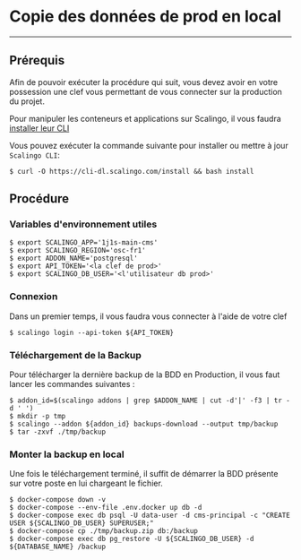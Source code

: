 # Copie des données de prod en local

---

## Prérequis

Afin de pouvoir exécuter la procédure qui suit, vous devez avoir en votre possession une clef vous permettant de vous connecter sur la production du projet.

Pour manipuler les conteneurs et applications sur Scalingo, il vous faudra [installer leur CLI](https://doc.scalingo.com/platform/cli/start#install-scalingo-cli)

Vous pouvez exécuter la commande suivante pour installer ou mettre à jour `Scalingo CLI`:

```/bin/bash
$ curl -O https://cli-dl.scalingo.com/install && bash install
```

## Procédure

### Variables d'environnement utiles

```/bin/bash
$ export SCALINGO_APP='1j1s-main-cms'
$ export SCALINGO_REGION='osc-fr1'
$ export ADDON_NAME='postgresql'
$ export API_TOKEN='<la clef de prod>'
$ export SCALINGO_DB_USER='<l'utilisateur db prod>'
```

### Connexion

Dans un premier temps, il vous faudra vous connecter à l'aide de votre clef

```/bin/bash
$ scalingo login --api-token ${API_TOKEN}
```

### Téléchargement de la Backup

Pour télécharger la dernière backup de la BDD en Production, il vous faut lancer les commandes suivantes :

```/bin/bash
$ addon_id=$(scalingo addons | grep $ADDON_NAME | cut -d'|' -f3 | tr -d ' ')
$ mkdir -p tmp
$ scalingo --addon ${addon_id} backups-download --output tmp/backup
$ tar -zxvf ./tmp/backup
```

### Monter la backup en local


Une fois le téléchargement terminé, il suffit de démarrer la BDD présente sur votre poste en lui chargeant le fichier.

```/bin/bash
$ docker-compose down -v
$ docker-compose --env-file .env.docker up db -d
$ docker-compose exec db psql -U data-user -d cms-principal -c "CREATE USER ${SCALINGO_DB_USER} SUPERUSER;"
$ docker-compose cp ./tmp/backup.zip db:/backup
$ docker-compose exec db pg_restore -U ${SCALINGO_DB_USER} -d ${DATABASE_NAME} /backup
```
